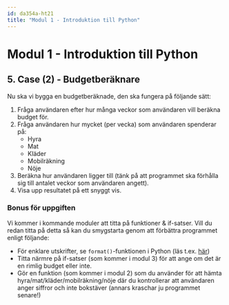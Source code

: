 ```yaml
---
id: da354a-ht21
title: "Modul 1 - Introduktion till Python"
---
```


# Modul 1 - Introduktion till Python

## 5. Case (2) - Budgetberäknare

Nu ska vi bygga en budgetberäknade, den ska fungera på följande sätt:

1. Fråga användaren efter hur många veckor som användaren vill beräkna budget för.
2. Fråga användaren hur mycket (per vecka) som användaren spenderar på:
	- Hyra
	- Mat
	- Kläder
	- Mobilräkning
	- Nöje
3. Beräkna hur användaren ligger till (tänk på att programmet ska förhålla sig till antalet veckor som användaren angett).
4. Visa upp resultatet på ett snyggt vis.

### Bonus för uppgiften

Vi kommer i kommande moduler att titta på funktioner & if-satser. Vill du redan titta på detta så kan du smygstarta genom att förbättra programmet enligt följande:

- För enklare utskrifter, se `format()`-funktionen i Python (läs t.ex. [här](https://www.geeksforgeeks.org/python-format-function/)) 
- Titta närmre på if-satser (som kommer i modul 3) för att ange om det är en rimlig budget eller inte.
- Gör en funktion (som kommer i modul 2) som du använder för att hämta hyra/mat/kläder/mobilräkning/nöje där du kontrollerar att användaren anger siffror och inte bokstäver (annars kraschar ju programmet senare!)

